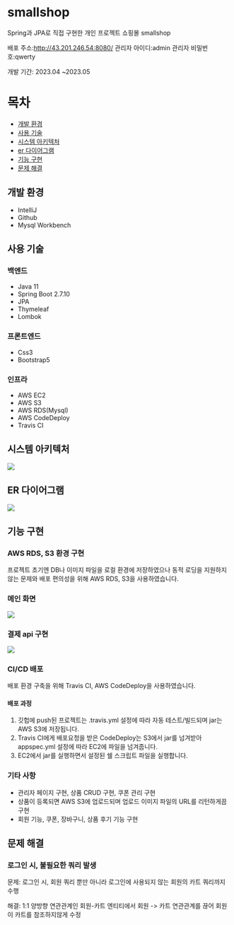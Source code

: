# smallshop
Spring과 JPA로 직접 구현한 개인 프로젝트 쇼핑몰 smallshop

배포 주소:http://43.201.246.54:8080/ 관리자 아이디:admin 관리자 비밀번호:qwerty

개발 기간: 2023.04 ~2023.05

# 목차

  <ul>
    <li><a href="#개발-환경">개발 환경</a></li>
    <li><a href="#사용-기술">사용 기술</a></li>
    <li><a href="#시스템-아키텍처">시스템 아키텍처</a></li>
    <li><a href="#er-다이어그램">er 다이어그램</a></li>
    <li><a href="#기능-구현">기능 구현</a></li>
    <li><a href="#문제-해결">문제 해결</a></li>
  </ul>



## 개발 환경
 <ul>
   <li>IntelliJ</li>
   <li>Github</li>
   <li>Mysql Workbench</li>
 </ul>


## 사용 기술

### 백엔드

<ul>
  <li>Java 11</li>
  <li>Spring Boot 2.7.10</li>
  <li>JPA</li>
  <li>Thymeleaf</li>
  <li>Lombok</li>
</ul>

### 프론트엔드

<ul>
  <li>Css3</li>
  <li>Bootstrap5</li>
</ul>

### 인프라

<ul>
  <li>AWS EC2</li>
  <li>AWS S3</li>
  <li>AWS RDS(Mysql)</li>
  <li>AWS CodeDeploy</li>
  <li>Travis CI</li>
</ul>



## 시스템 아키텍처

<img src='https://github.com/pkdie/smallshop/assets/112155469/2370ae0a-07ee-4cee-94f1-3ca8fc4123d0'>

## ER 다이어그램

<img src='https://github.com/pkdie/smallshop/assets/112155469/4240fa46-289f-4d4c-9ed0-f2cc5108dcb4'>

## 기능 구현

### AWS RDS, S3 환경 구현

프로젝트 초기엔 DB나 이미지 파일을 로컬 환경에 저장하였으나 동적 로딩을 지원하지 않는 문제와 배포 편의성을 위해
AWS RDS, S3을 사용하였습니다.

### 메인 화면

<img src='https://github.com/pkdie/smallshop/assets/112155469/3d06425e-f623-4670-9a40-b7bd3e4bf171'>

### 결제 api 구현
<img src='https://github.com/pkdie/smallshop/assets/112155469/6a093730-7c3f-4b3d-9995-83a6c76f6001'>

### CI/CD 배포

배포 환경 구축을 위해 Travis CI, AWS CodeDeploy을 사용하였습니다.

#### 배포 과정

1. 깃헙에 push된 프로젝트는 .travis.yml 설정에 따라 자동 테스트/빌드되며 jar는 AWS S3에 저장됩니다.
2. Travis CI에게 배포요청을 받은 CodeDeploy는 S3에서 jar를 넘겨받아 appspec.yml 설정에 따라 EC2에 파일을 넘겨줍니다.
3. EC2에서 jar를 실행하면서 설정된 쉘 스크립트 파일을 실행합니다.

### 기타 사항

- 관리자 페이지 구현, 상품 CRUD 구현, 쿠폰 관리 구현
- 상품이 등록되면 AWS S3에 업로드되며 업로드 이미지 파일의 URL를 리턴하게끔 구현
- 회원 기능, 쿠폰, 장바구니, 상품 후기 기능 구현 

  

## 문제 해결

### 로그인 시, 불필요한 쿼리 발생

문제: 로그인 시, 회원 쿼리 뿐만 아니라 로그인에 사용되지 않는 회원의 카트 쿼리까지 수행

해결: 1:1 양방향 연관관계인 회원-카트 엔티티에서 회원 -> 카트 연관관계를 끊어 회원이 카트를 참조하지않게 수정
